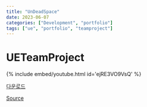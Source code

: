 ```yaml
---
title: "UnDeadSpace"
date: 2023-06-07
categories: ["Development", "portfolio"]
tags: ["ue", "portfolio", "teamproject"]
---
```


# UETeamProject

{% include embed/youtube.html id='ejRE3VO9VsQ' %}

[다운로드](http://naver.me/FCBRRcN4)

[Source](https://github.com/sinsin950313/UETeamProject)